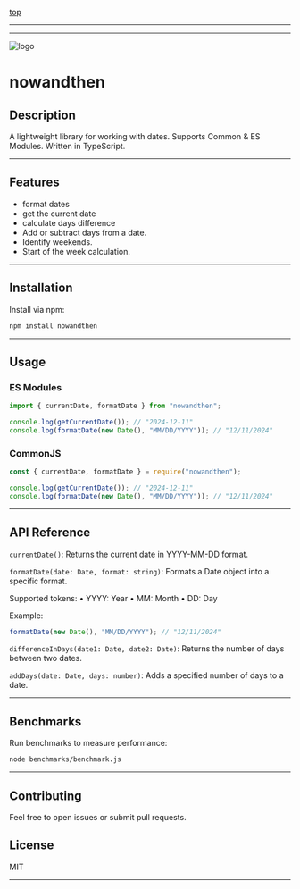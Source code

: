 [top](#readme-top)

---

---

![logo](./nowandthen.svg "nowandthen logo")

# nowandthen

## Description

A lightweight library for working with dates. Supports Common & ES Modules. Written in TypeScript.

---

## Features

- format dates
- get the current date
- calculate days difference
- Add or subtract days from a date.
- Identify weekends.
- Start of the week calculation.

---

## Installation

Install via npm:

```sh
npm install nowandthen
```

---

## Usage

### ES Modules

```js
import { currentDate, formatDate } from "nowandthen";

console.log(getCurrentDate()); // "2024-12-11"
console.log(formatDate(new Date(), "MM/DD/YYYY")); // "12/11/2024"
```

### CommonJS

```js
const { currentDate, formatDate } = require("nowandthen");

console.log(getCurrentDate()); // "2024-12-11"
console.log(formatDate(new Date(), "MM/DD/YYYY")); // "12/11/2024"
```

---

## API Reference

`currentDate()`: Returns the current date in YYYY-MM-DD format.

`formatDate(date: Date, format: string)`: Formats a Date object into a
specific format.

Supported tokens:
• YYYY: Year
• MM: Month
• DD: Day

Example:

```js
formatDate(new Date(), "MM/DD/YYYY"); // "12/11/2024"
```

`differenceInDays(date1: Date, date2: Date)`: Returns the number of days
between two dates.

`addDays(date: Date, days: number)`: Adds a specified number of days to a date.

---

## Benchmarks

Run benchmarks to measure performance:

```sh
node benchmarks/benchmark.js
```

---

## Contributing

Feel free to open issues or submit pull requests.

## License

MIT

---
